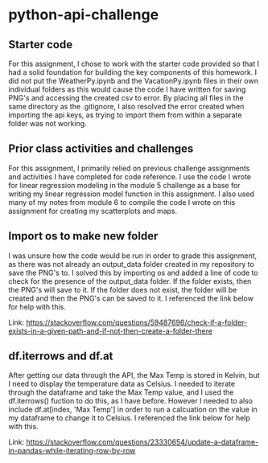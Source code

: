 # python-api-challenge

## Starter code
For this assignment, I chose to work with the starter code provided so that I had a solid foundation for building the key components of this homework. I did not put the WeatherPy.ipynb and the VacationPy.ipynb files in their own individual folders as this would cause the code I have written for saving PNG's and accessing the created csv to error. By placing all files in the same directory as the .gitignore, I also resolved the error created when importing the api keys, as trying to import them from within a separate folder was not working.

## Prior class activities and challenges
For this assignment, I primarily relied on previous challenge assignments and activities I have completed for code reference. I use the code I wrote for linear regression modeling in the module 5 challenge as a base for writing my linear regression model function in this assignment. I also used many of my notes from module 6 to compile the code I wrote on this assignment for creating my scatterplots and maps.

## Import os to make new folder
I was unsure how the code would be run in order to grade this assignment, as there was not already an output_data folder created in my repository to save the PNG's to. I solved this by importing os and added a line of code to check for the presence of the output_data folder. If the folder exists, then the PNG's will save to it. If the folder does not exist, the folder will be created and then the PNG's can be saved to it. I referenced the link below for help with this.

Link: https://stackoverflow.com/questions/59487696/check-if-a-folder-exists-in-a-given-path-and-if-not-then-create-a-folder-there

## df.iterrows and df.at
After getting our data through the API, the Max Temp is stored in Kelvin, but I need to display the temperature data as Celsius. I needed to iterate through the dataframe and take the Max Temp value, and I used the df.iterrows() fuction to do this, as I have before. However I needed to also include df.at[index, 'Max Temp'] in order to run a calcuation on the value in my dataframe to change it to Celsius. I referenced the link below for help with this.

Link: https://stackoverflow.com/questions/23330654/update-a-dataframe-in-pandas-while-iterating-row-by-row
